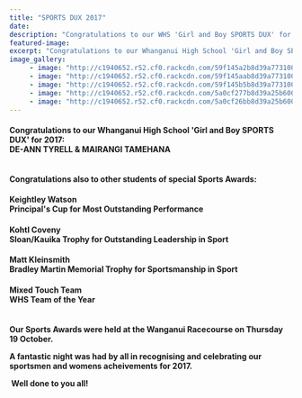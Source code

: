 ```yaml
---
title: "SPORTS DUX 2017"
date: 
description: "Congratulations to our WHS 'Girl and Boy SPORTS DUX' for 2017; DE-ANN TYRELL & MAIRANGI TAMEHANA..."
featured-image: 
excerpt: "Congratulations to our Whanganui High School 'Girl and Boy SPORTS DUX' for 2017; DE-ANN TYRELL & MAIRANGI TAMEHANA. Congratulations Keightley Watson; Principals Cup for Most Outstanding Performance."
image_gallery:
	 - image: "http://c1940652.r52.cf0.rackcdn.com/59f145a2b8d39a7731000337/De-Ann-Tyrell-girl-sports-dux.jpg"
	 - image: "http://c1940652.r52.cf0.rackcdn.com/59f145aab8d39a7731000339/Mairangi-Tamehana-boys-sports-dux.jpg"
	 - image: "http://c1940652.r52.cf0.rackcdn.com/59f145b5b8d39a773100033b/Keightley-Watson-Princ-Cup-Most-outstanding.jpg"
	 - image: "http://c1940652.r52.cf0.rackcdn.com/5a0cf277b8d39a25b60001e5/de-Ann-with-with.jpg"
	 - image: "http://c1940652.r52.cf0.rackcdn.com/5a0cf26bb8d39a25b60001e3/Mairangi-Tamehana-with-cup.jpg"
---
```


<h4>Congratulations to our Whanganui High School 'Girl and Boy SPORTS DUX' for 2017:&nbsp;<br />DE-ANN TYRELL &amp; MAIRANGI TAMEHANA</h4>
<p><strong><br />Congratulations also to other students of special Sports Awards:</strong></p>
<h4>Keightley Watson<br />Principal's Cup for Most Outstanding Performance</h4>
<h4>Kohtl Coveny<br />Sloan/Kauika Trophy for Outstanding Leadership in Sport</h4>
<h4>Matt Kleinsmith<br />Bradley Martin Memorial Trophy for Sportsmanship in Sport</h4>
<h4>Mixed Touch Team<br />WHS Team of the Year<br /><br /></h4>
<p><strong>Our Sports Awards were held at the Wanganui Racecourse on Thursday 19 October.</strong></p>
<p><strong>A fantastic night was had by all in recognising and celebrating our sportsmen and womens acheivements for 2017.</strong></p>
<p><strong>&nbsp;Well done to you all!</strong></p>

